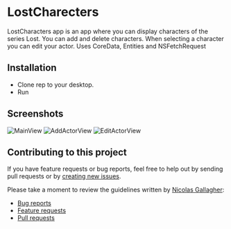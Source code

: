 LostCharecters
==============
LostCharacters app is an app where you can display characters of the series Lost. You can add and delete characters. When selecting a character you can edit your actor. Uses CoreData, Entities and NSFetchRequest

## Installation
* Clone rep to your desktop. 
* Run

## Screenshots
![MainView](https://cldup.com/NZ7rod7p_J.png)
![AddActorView](https://cldup.com/4OTWOGmKLv.png)
![EditActorView](https://cldup.com/wQ-zCZMArZ.png)

## Contributing to this project
If you have feature requests or bug reports, feel free to help out by sending pull requests or by [creating new issues](https://github.com/gabemdev/LostCharecters/issues/new). 

Please take a moment to review the guidelines written by [Nicolas Gallagher](https://github.com/necolas/):
* [Bug reports](https://github.com/necolas/issue-guidelines/blob/master/CONTRIBUTING.md#bugs)
* [Feature requests](https://github.com/necolas/issue-guidelines/blob/master/CONTRIBUTING.md#features)
* [Pull requests](https://github.com/necolas/issue-guidelines/blob/master/CONTRIBUTING.md#pull-requests)